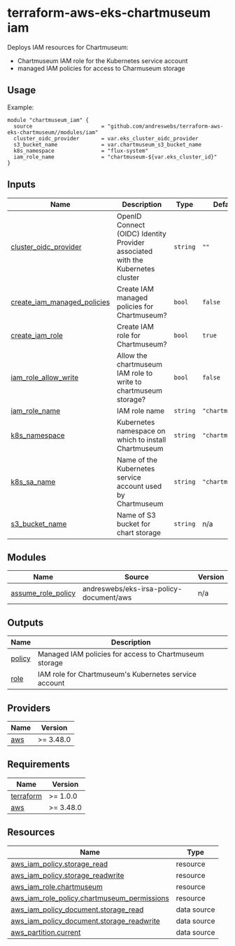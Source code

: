 # terraform-aws-eks-chartmuseum iam

[//]: # (BEGIN_TF_DOCS)
Deploys IAM resources for Chartmuseum:
- Chartmuseum IAM role for the Kubernetes service account
- managed IAM policies for access to Charmuseum storage

## Usage

Example:

```hcl
module "chartmuseum_iam" {
  source                      = "github.com/andreswebs/terraform-aws-eks-chartmuseum//modules/iam"
  cluster_oidc_provider       = var.eks_cluster_oidc_provider
  s3_bucket_name              = var.chartmuseum_s3_bucket_name
  k8s_namespace               = "flux-system"
  iam_role_name               = "chartmuseum-${var.eks_cluster_id}"
}
```



## Inputs

| Name | Description | Type | Default | Required |
|------|-------------|------|---------|:--------:|
| <a name="input_cluster_oidc_provider"></a> [cluster\_oidc\_provider](#input\_cluster\_oidc\_provider) | OpenID Connect (OIDC) Identity Provider associated with the Kubernetes cluster | `string` | `""` | no |
| <a name="input_create_iam_managed_policies"></a> [create\_iam\_managed\_policies](#input\_create\_iam\_managed\_policies) | Create IAM managed policies for Chartmuseum? | `bool` | `false` | no |
| <a name="input_create_iam_role"></a> [create\_iam\_role](#input\_create\_iam\_role) | Create IAM role for Chartmuseum? | `bool` | `true` | no |
| <a name="input_iam_role_allow_write"></a> [iam\_role\_allow\_write](#input\_iam\_role\_allow\_write) | Allow the chartmuseum IAM role to write to chartmuseum storage? | `bool` | `false` | no |
| <a name="input_iam_role_name"></a> [iam\_role\_name](#input\_iam\_role\_name) | IAM role name | `string` | `"chartmuseum"` | no |
| <a name="input_k8s_namespace"></a> [k8s\_namespace](#input\_k8s\_namespace) | Kubernetes namespace on which to install Chartmuseum | `string` | `"chartmuseum"` | no |
| <a name="input_k8s_sa_name"></a> [k8s\_sa\_name](#input\_k8s\_sa\_name) | Name of the Kubernetes service account used by Chartmuseum | `string` | `"chartmuseum"` | no |
| <a name="input_s3_bucket_name"></a> [s3\_bucket\_name](#input\_s3\_bucket\_name) | Name of S3 bucket for chart storage | `string` | n/a | yes |

## Modules

| Name | Source | Version |
|------|--------|---------|
| <a name="module_assume_role_policy"></a> [assume\_role\_policy](#module\_assume\_role\_policy) | andreswebs/eks-irsa-policy-document/aws | n/a |

## Outputs

| Name | Description |
|------|-------------|
| <a name="output_policy"></a> [policy](#output\_policy) | Managed IAM policies for access to Chartmuseum storage |
| <a name="output_role"></a> [role](#output\_role) | IAM role for Chartmuseum's Kubernetes service account |

## Providers

| Name | Version |
|------|---------|
| <a name="provider_aws"></a> [aws](#provider\_aws) | >= 3.48.0 |

## Requirements

| Name | Version |
|------|---------|
| <a name="requirement_terraform"></a> [terraform](#requirement\_terraform) | >= 1.0.0 |
| <a name="requirement_aws"></a> [aws](#requirement\_aws) | >= 3.48.0 |

## Resources

| Name | Type |
|------|------|
| [aws_iam_policy.storage_read](https://registry.terraform.io/providers/hashicorp/aws/latest/docs/resources/iam_policy) | resource |
| [aws_iam_policy.storage_readwrite](https://registry.terraform.io/providers/hashicorp/aws/latest/docs/resources/iam_policy) | resource |
| [aws_iam_role.chartmuseum](https://registry.terraform.io/providers/hashicorp/aws/latest/docs/resources/iam_role) | resource |
| [aws_iam_role_policy.chartmuseum_permissions](https://registry.terraform.io/providers/hashicorp/aws/latest/docs/resources/iam_role_policy) | resource |
| [aws_iam_policy_document.storage_read](https://registry.terraform.io/providers/hashicorp/aws/latest/docs/data-sources/iam_policy_document) | data source |
| [aws_iam_policy_document.storage_readwrite](https://registry.terraform.io/providers/hashicorp/aws/latest/docs/data-sources/iam_policy_document) | data source |
| [aws_partition.current](https://registry.terraform.io/providers/hashicorp/aws/latest/docs/data-sources/partition) | data source |

[//]: # (END_TF_DOCS)
